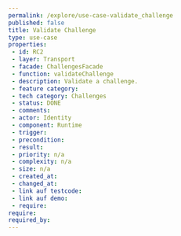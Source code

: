 ```yaml
---
permalink: /explore/use-case-validate_challenge
published: false
title: Validate Challenge
type: use-case
properties:
 - id: RC2
 - layer: Transport
 - facade: ChallengesFacade
 - function: validateChallenge
 - description: Validate a challenge.
 - feature category: 
 - tech category: Challenges
 - status: DONE
 - comments: 
 - actor: Identity
 - component: Runtime
 - trigger: 
 - precondition: 
 - result: 
 - priority: n/a
 - complexity: n/a
 - size: n/a
 - created_at: 
 - changed_at: 
 - link auf testcode: 
 - link auf demo: 
 - require: 
require:
required_by:
---
```

